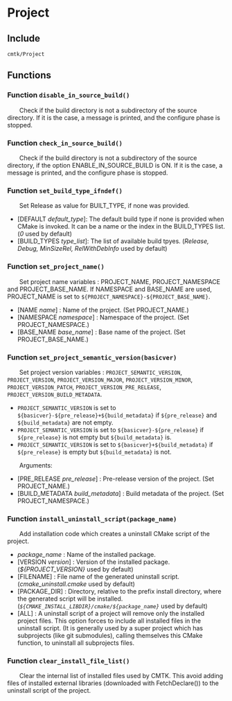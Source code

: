 
# Project

## Include
`cmtk/Project`

## Functions
### Function `disable_in_source_build()`

&ensp;&ensp;&ensp;&ensp;Check if the build directory is not a subdirectory of the source directory. If it is the case, a message is printed, and the configure phase is stopped.

### Function `check_in_source_build()`

&ensp;&ensp;&ensp;&ensp;Check if the build directory is not a subdirectory of the source directory, if the option ENABLE_IN_SOURCE_BUILD is ON. If it is the case, a message is printed, and the configure phase is stopped.

### Function `set_build_type_ifndef()`

&ensp;&ensp;&ensp;&ensp;Set Release as value for BUILT_TYPE, if none was provided.

- [DEFAULT *default_type*]: 	The default build type if none is provided when CMake is invoked. It can be a name or the index in the BUILD_TYPES list.  (*0* used by default)
- [BUILD_TYPES *type_list*]:   The list of available build tpyes. (*Release, Debug, MinSizeRel, RelWithDebInfo* used by default)

### Function `set_project_name()`

&ensp;&ensp;&ensp;&ensp;Set project name variables : PROJECT_NAME, PROJECT_NAMESPACE and PROJECT_BASE_NAME.
If NAMESPACE and BASE_NAME are used, PROJECT_NAME is set to `${PROJECT_NAMESPACE}-${PROJECT_BASE_NAME}`.

- [NAME *name*] :  Name of the project. (Set PROJECT_NAME.)
- [NAMESPACE *namespace*] :  Namespace of the project. (Set PROJECT_NAMESPACE.)
- [BASE_NAME *base_name*] :  Base name of the project. (Set PROJECT_BASE_NAME.)

### Function `set_project_semantic_version(basicver)`

&ensp;&ensp;&ensp;&ensp;Set project version variables : `PROJECT_SEMANTIC_VERSION`, `PROJECT_VERSION`, `PROJECT_VERSION_MAJOR`,
 `PROJECT_VERSION_MINOR`, `PROJECT_VERSION_PATCH`, `PROJECT_VERSION_PRE_RELEASE`, `PROJECT_VERSION_BUILD_METADATA`.
- `PROJECT_SEMANTIC_VERSION` is set to `${basicver}-${pre_release}+${build_metadata}` if `${pre_release}` and `${build_metadata}` are not empty. 
- `PROJECT_SEMANTIC_VERSION` is set to `${basicver}-${pre_release}` if `${pre_release}` is not empty but `${build_metadata}` is. 
- `PROJECT_SEMANTIC_VERSION` is set to `${basicver}+${build_metadata}` if `${pre_release}` is empty but `${build_metadata}` is not.

&ensp;&ensp;&ensp;&ensp;Arguments:
- [PRE_RELEASE *pre_release*] :  Pre-release version of the project. (Set PROJECT_NAME.)
- [BUILD_METADATA *build_metadata*] :  Build metadata of the project. (Set PROJECT_NAMESPACE.)

### Function `install_uninstall_script(package_name)`

&ensp;&ensp;&ensp;&ensp;Add installation code which creates a uninstall CMake script of the project.

- *package_name* :  Name of the installed package.
- [VERSION *version*] :  Version of the installed package. (*${PROJECT_VERSION}* used by default)
- [FILENAME] : File name of the generated uninstall script. (*cmake_uninstall.cmake* used by default)
- [PACKAGE_DIR] : Directory, relative to the prefix install directory, where the generated script will be installed. (*`${CMAKE_INSTALL_LIBDIR}/cmake/${package_name}`* used by default)
- [ALL] : A uninstall script of a project will remove only the installed project files. This option forces to include all installed files in the uninstall script. (It is generally used by a super project which has subprojects (like git submodules), calling themselves this CMake function, to uninstall all subprojects files.

### Function `clear_install_file_list()`

&ensp;&ensp;&ensp;&ensp;Clear the internal list of installed files used by CMTK. 
This avoid adding files of installed external libraries (downloaded with FetchDeclare()) to the uninstall script of the project.
